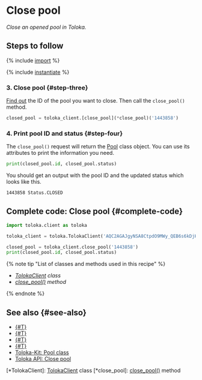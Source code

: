 # Close pool

_Close an opened pool in Toloka._

## Steps to follow

{% include [import](../_includes/recipes/import.md) %}

{% include [instantiate](../_includes/recipes/instantiate.md) %}

### 3. Close pool {#step-three}

[Find out](./get-pools.md) the ID of the pool you want to close. Then call the `close_pool()` method.

```python
closed_pool = toloka_client.[close_pool](*close_pool)('1443858')
```

### 4. Print pool ID and status {#step-four}

The `close_pool()` request will return the [Pool](../reference/toloka.client.pool.Pool.md) class object. You can use its attributes to print the information you need.

```python
print(closed_pool.id, closed_pool.status)
```

You should get an output with the pool ID and the updated status which looks like this.

```bash
1443858 Status.CLOSED
```

## Complete code: Close pool {#complete-code}

```python
import toloka.client as toloka

toloka_client = toloka.TolokaClient('AQC2AGAJgyNSA8CtpdO9MWy_QEB6s6kDjHUoElE', 'PRODUCTION')

closed_pool = toloka_client.close_pool('1443858')
print(closed_pool.id, closed_pool.status)
```

{% note tip "List of classes and methods used in this recipe" %}

- _[TolokaClient](../reference/toloka.client.TolokaClient.md) class_
- _[close_pool()](../reference/toloka.client.TolokaClient.close_pool.md) method_

{% endnote %}

## See also {#see-also}

- [{#T}](../../guide/concepts/overview.md)
- [{#T}](./learn-basics.md)
- [{#T}](./use-cases.md)
- [{#T}](./get-pools.md)
- [Toloka-Kit: Pool class](../reference/toloka.client.pool.Pool.md)
- [Toloka API: Close pool](https://toloka.ai/docs/api/api-reference/#post-/pools/-id-/close)

[*TolokaClient]: [TolokaClient](../reference/toloka.client.TolokaClient.md) class
[*close_pool]: [close_pool()](../reference/toloka.client.TolokaClient.close_pool.md) method